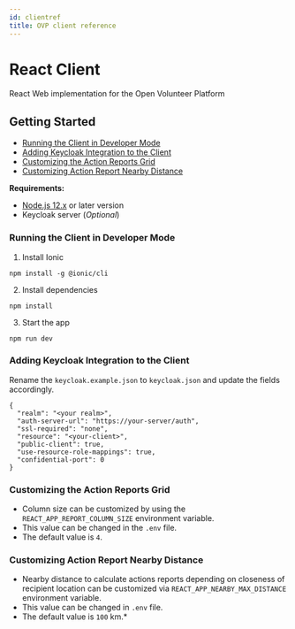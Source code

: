 ```yaml
---
id: clientref
title: OVP client reference
---
```

# React Client

React Web implementation for the Open Volunteer Platform 

## Getting Started

* [Running the Client in Developer Mode](#Running-the-Client-in-Developer-Mode)
* [Adding Keycloak Integration to the Client](#Adding-Keycloak-Integration-to-the-Client)
* [Customizing the Action Reports Grid](#Customizing-the-Action-Reports-Grid)
* [Customizing Action Report Nearby Distance](#Customizing-Action-Report-Nearby-Distance)

**Requirements:** 

* [Node.js 12.x](https://nodejs.org/en/download/current/) or later version
* Keycloak server (_Optional_) 

### Running the Client in Developer Mode

1. Install Ionic

```shell
npm install -g @ionic/cli
```

2.  Install dependencies

```shell
npm install
```

3.  Start the app

```shell
npm run dev
```

### Adding Keycloak Integration to the Client

Rename the `keycloak.example.json` to `keycloak.json` and update the fields accordingly.


```
{
  "realm": "<your realm>",
  "auth-server-url": "https://your-server/auth",
  "ssl-required": "none",
  "resource": "<your-client>",
  "public-client": true,
  "use-resource-role-mappings": true,
  "confidential-port": 0
}
```

### Customizing the Action Reports Grid

* Column size can be customized by using  the `REACT_APP_REPORT_COLUMN_SIZE` environment variable. 
* This value can be changed in the `.env` file. 
* The default value is `4`.


### Customizing Action Report Nearby Distance

* Nearby distance to calculate actions reports depending on closeness of recipient location can be customized via `REACT_APP_NEARBY_MAX_DISTANCE` environment variable.
* This value can be changed in `.env` file. 
* The default value is `100` km.*

